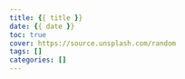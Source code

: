 ```yaml
---
title: {{ title }}
date: {{ date }}
toc: true
cover: https://source.unsplash.com/random
tags: []
categories: []
---
```


<!-- more -->